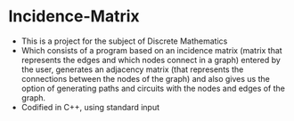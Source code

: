 # Incidence-Matrix
* This is a project for the subject of Discrete Mathematics
* Which consists of a program based on an incidence matrix (matrix that represents the edges and which nodes connect in a graph) entered by the user, generates an adjacency matrix (that represents the connections between the nodes of the graph) and also gives us the option of generating paths and circuits with the nodes and edges of the graph.
* Codified in C++, using standard input
